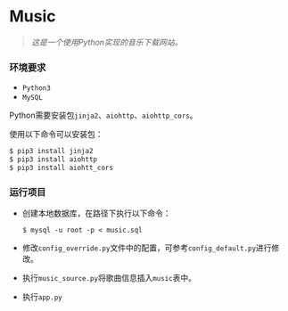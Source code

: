 # Music
> *这是一个使用Python实现的音乐下载网站。*

### 环境要求
* `Python3`
* `MySQL`

Python需要安装包`jinja2`、`aiohttp`、`aiohttp_cors`。

使用以下命令可以安装包：

```bash
$ pip3 install jinja2
$ pip3 install aiohttp
$ pip3 install aiohtt_cors
```
### 运行项目

- 创建本地数据库，在路径下执行以下命令：

    ```$ mysql -u root -p < music.sql ```

- 修改`config_override.py`文件中的配置，可参考`config_default.py`进行修改。

- 执行`music_source.py`将歌曲信息插入`music`表中。
- 执行`app.py`


